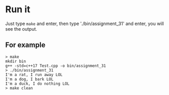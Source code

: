 # Run it

Just type `make` and enter, then type './bin/assignment_31' and enter, you will see the output.

## For example

```plain
> make
mkdir bin
g++ -std=c++17 Test.cpp -o bin/assignment_31
> ./bin/assignment_31
I'm a rat, I run away LOL
I'm a dog, I bark LOL
I'm a duck, I do nothing LOL
> make clean
```
